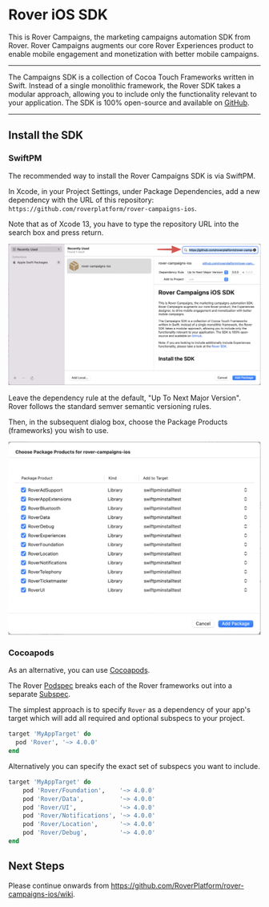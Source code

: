 # Rover iOS SDK

This is Rover Campaigns, the marketing campaigns automation SDK from Rover. Rover Campaigns augments our core Rover Experiences product to enable mobile engagement and monetization with better mobile campaigns.

<hr />

The Campaigns SDK is a collection of Cocoa Touch Frameworks written in Swift. Instead of a single monolithic framework, the Rover SDK takes a modular approach, allowing you to include only the functionality relevant to your application. The SDK is 100% open-source and available on [GitHub](https://github.com/RoverPlatform/rover-campaigns-ios).

---

## Install the SDK

### SwiftPM

The recommended way to install the Rover Campaigns SDK is via SwiftPM.

In Xcode, in your Project Settings, under Package Dependencies, add a new dependency with the URL of this repository: `https://github.com/roverplatform/rover-campaigns-ios`.

Note that as of Xcode 13, you have to type the repository URL into the search box and press return.

![SwiftPM Repo Dialog Box](readme-images/swiftpm-select-repo.png)

Leave the dependency rule at the default, "Up To Next Major Version".  Rover follows the standard semver semantic versioning rules.

Then, in the subsequent dialog box, choose the Package Products (frameworks) you wish to use.

![SwiftPM Target Dialog Box](readme-images/swiftpm-select-targets.png)

### Cocoapods

As an alternative, you can use [Cocoapods](http://cocoapods.org/).

The Rover [Podspec](https://guides.cocoapods.org/syntax/podspec.html) breaks each of the Rover frameworks out into a separate [Subspec](https://guides.cocoapods.org/syntax/podspec.html#group_subspecs).

The simplest approach is to specify `Rover` as a dependency of your app's target which will add all required and optional subspecs to your project.

```ruby
target 'MyAppTarget' do
  pod 'Rover', '~> 4.0.0'
end
```

Alternatively you can specify the exact set of subspecs you want to include.

```ruby
target 'MyAppTarget' do
    pod 'Rover/Foundation',    '~> 4.0.0'
    pod 'Rover/Data',          '~> 4.0.0'
    pod 'Rover/UI',            '~> 4.0.0'
    pod 'Rover/Notifications', '~> 4.0.0'
    pod 'Rover/Location',      '~> 4.0.0'
    pod 'Rover/Debug',         '~> 4.0.0'
end
```

## Next Steps

Please continue onwards from https://github.com/RoverPlatform/rover-campaigns-ios/wiki.
